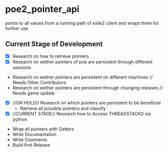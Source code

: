 # poe2_pointer_api
points to all values from a running path of exile2 client and wraps them for further use

## Current Stage of Development
- [x] Research on how to retrieve pointers
- [x] Research on wether pointers of poe are persistent through different sessions
- Research on wether pointers are persistent on different machines // Needs Other Contributors
- Research on wether pointers are persistent through changing releases // Needs game update
- [x] //ON HOLD// Research on which pointers are persistent to be beneficial
  - Retrieve all possible pointers and classify
- [x] //CURRENT STAGE// Research how to Access THREADSTACK0 via python
- Wrap all pointers with Getters
- Write Documentation
- Write Comments
- Build first Release
